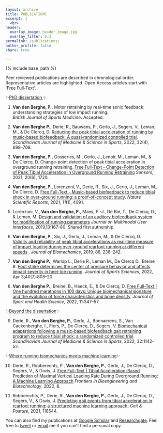 ```yaml
---
layout: archive
title: PUBLICATIONS
excerpt: |
  <br>
header:
  overlay_image: header_image.jpg
  overlay_filter: 0.3
permalink: /publications/
author_profile: false
share: true

---
```


{% include base_path %}

Peer reviewed publications are described in chronological order. Representative articles are highlighted. Open Access articles start with 'Free Full-Text'.

✨<u>PhD dissertation </u> ✨

1. **Van den Berghe, P.**. Motor retraining by real-time sonic feedback: understanding
   strategies of low impact running.  
   *British Journal of Sports Medicine*. 
   Accepted.

2. **Van den Berghe P.**, Derie, R., Bauwens, P., Gerlo, J., Segers, V., Leman, M., & De Clercq, D.
   [Reducing the peak tibial acceleration of running by music‐based biofeedback: A quasi‐randomized controlled trial](https://doi.org/10.1111/sms.14123). *Scandinavian Journal of Medicine & Science in Sports*, 2022, 32(4), 698–709.

3. **Van den Berghe, P.**, Gosseries, M., Gerlo, J., Lenoir, M., Leman, M., & De Clercq, D.
   Change-point detection of peak tibial acceleration in overground running retraining.
   [Free Full-Text - Change-Point Detection of Peak Tibial Acceleration in Overground Running Retraining](https://doi.org/10.3390/s20061720) *Sensors*, 2021, 20(6), 1720.

4. **Van den Berghe, P.**, Lorenzoni, V., Derie, R., Six, J., Gerlo, J., Leman, M., De Clercq, D.
   [Free Full-Text - Music-based biofeedback to reduce tibial shock in over-ground running: a proof-of-concept study](nature.com/articles/s41598-021-83538-w). *Nature Scientific Reports*, 2021, *11*(1), 4091.

5. Lorenzoni, V., **Van den Berghe, P.**, Maes, P.-J., De Bie, T., De Clercq, D., & Leman, M.
   [Design and validation of an auditory biofeedback system for modification of running parameters](https://doi.org/10.1007/s12193-018-0283-1) *Journal on Multimodal User Interfaces*, 2019,13:167–80. Shared first authorship.

6. **Van den Berghe, P.**, Six, J., Gerlo, J., Leman, M., & De Clercq, D.  
   [Validity and reliability of peak tibial accelerations as real-time measure of impact loading during over-ground rearfoot running at different speeds](https://doi.org/10.1016/j.jbiomech.2019.01.039) . *Journal of Biomechanics*, 2019, 86, 238–242.

7. **Van den Berghe P.**, Warlop L., Derie R., Leman M., De Clercq D., Breine B.
   [Foot strike determines the center of pressure behavior and affects impact severity in heel-toe running](%5Bhttps://doi.org/10.1080/02640414.2021.2019991). *Journal of Sports Sciences*, 2022, Apr 3;40(7):808–20.

8. **Van den Berghe P.**, Breine, B., Haeck, E., & De Clercq, D.
   [Free Full-Text | One hundred marathons in 100 days: Unique biomechanical signature and the evolution of force characteristics and bone density](https://doi.org/10.1016/j.jshs.2021.03.009). *Journal of Sport and Health Science*, 2022, 11:347–57.

✨<u>Beyond the dissertation</u>✨

9. Derie, R., **Van den Berghe, P.**, Gerlo, J., Bonnaerens, S., Van Caekenberghe,
   I., Fiers, P., De Clercq, D., Segers, V.
   [Biomechanical adaptations following a music-based biofeedback gait retraining program to reduce tibial shock: a randomized controlled trial](https://doi.org/10.1111/sms.14162). *Scandinavian Journal of Medicine & Science in Sports*, 2022, 32:1142–52.

✨<u>Where running biomechanics meets machine learning</u>✨

10. Derie, R., Robberechts, P., **Van den Berghe, P.**, Gerlo, J., De Clercq, D., Segers, V., & Davis, J.
    [Free Full-Text | Tibial Acceleration-Based Prediction of Maximal Vertical Loading Rate During Overground Running: A Machine Learning Approach](https://doi.org/10.3389/fbioe.2020.00033) *Frontiers in Bioengineering and Biotechnology*, 2020, 8.

11. Robberechts, P., Derie, R., **Van den Berghe, P.**, Gerlo, J., De Clercq, D., Segers, V., & Davis, J.
    [Predicting gait events from tibial acceleration in rearfoot running: a structured machine learning approach.](https://doi.org/10.1016/j.gaitpost.2020.10.035) *Gait & Posture*, 2021, 116544.

You can also find my publications at [Google Scholar‬](https://scholar.google.be/citations?hl=nl&user=sE7vYWcAAAAJ) and [Researchgate]((https://www.researchgate.net/profile/Pieter-Van-Den-Berghe)). Feel free to [tweet](https://twitter.com/SportSciSum) or [email](mailto:pieter@vandenberghe@ugent.be) me if you can’t find a personal copy.
